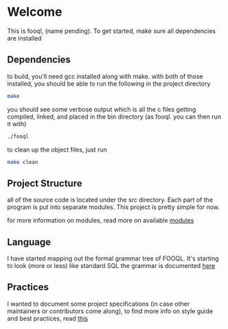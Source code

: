 # Welcome

This is fooql, (name pending). To get started, make sure all dependencies are installed

## Dependencies
to build, you'll need gcc installed along with make. with both of those installed, you should be able to run the following in the project directory

```sh
make
```

you should see some verbose output which is all the c files getting compiled, linked, and placed in the bin directory (as fooql. you can then run it with)

```sh
./fooql
```

to clean up the object files, just run

```sh
make clean
```

## Project Structure
all of the source code is located under the src directory. Each part of the program is put into separate modules. This project is pretty simple for now.

for more information on modules, read more on available [modules](docs/MODULES.md)

## Language
I have started mapping out the formal grammar tree of FOOQL. It's starting to look (more or less) like standard SQL
the grammar is documented [here](docs/GRAMMAR.md)

## Practices
I wanted to document some project specifications (in case other maintainers or contributors come along), to find more info on style guide and best practices, read [this](docs/PRACTICES.md)
